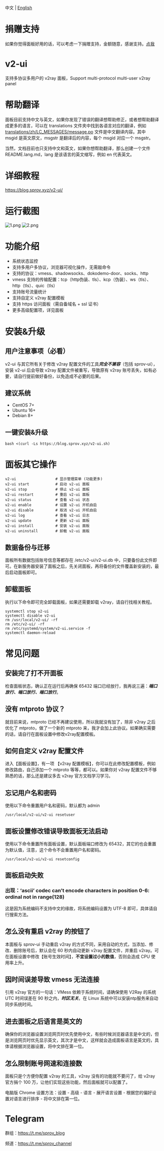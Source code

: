 中文 | [English](README.en.md)

# 捐赠支持
如果你觉得面板好用的话，可以考虑一下捐赠支持，金额随意，感谢支持。[点我](https://blog.sprov.xyz/go/support-paypal)

# v2-ui
支持多协议多用户的 v2ray 面板，Support multi-protocol multi-user v2ray panel

# 帮助翻译
面板目前支持中文与英文，如果你发现了错误的翻译想帮助修正，或者想帮助翻译成更多的语言，可以在 translations 文件夹中找到各语言对应的翻译，例如 [translations/zh/LC_MESSAGES/message.po](translations/zh/LC_MESSAGES/messages.po) 文件是中文翻译内容。其中 msgid 是英文原文，msgstr 是翻译后的内容，每个 msgid 对应一个 msgstr。

当然，文档目前也只支持中文和英文，如果你想帮助翻译，那么创建一个文件 README.lang.md，lang 是该语言的英文缩写，例如 en 代表英文。

# 详细教程
https://blog.sprov.xyz/v2-ui/

# 运行截图
![1.png](1.png)
![2.png](2.png)

# 功能介绍
 - 系统状态监控
 - 支持多用户多协议，浏览器可视化操作，无需敲命令
 - 支持的协议：vmess、shadowsocks、dokodemo-door、socks、http
 - vmess 支持的传输配置：tcp（http伪装、tls）、kcp（伪装）、ws（tls）、http（tls）、quic（tls）
 - 支持账号流量统计
 - 支持自定义 v2ray 配置模板
 - 支持 https 访问面板（需自备域名 + ssl 证书）
 - 更多高级配置项，详见面板
 
# 安装&升级

## 用户注意事项（必看）
v2-ui 与其它所有关于修改 v2ray 配置文件的工具***完全不兼容***（包括 sprov-ui），安装 v2-ui 后会导致 v2ray 配置文件被重写，导致原有 v2ray 账号丢失，如有必要，请自行提前做好备份，以免造成不必要的后果。

## 建议系统
 - CentOS 7+
 - Ubuntu 16+
 - Debian 8+

## 一键安装&升级
```
bash <(curl -Ls https://blog.sprov.xyz/v2-ui.sh)
```

# 面板其它操作
```
v2-ui                  # 显示管理菜单 (功能更多)
v2-ui start            # 启动 v2-ui 面板
v2-ui stop             # 停止 v2-ui 面板
v2-ui restart          # 重启 v2-ui 面板
v2-ui status           # 查看 v2-ui 状态
v2-ui enable           # 设置 v2-ui 开机自启
v2-ui disable          # 取消 v2-ui 开机自启
v2-ui log              # 查看 v2-ui 日志
v2-ui update           # 更新 v2-ui 面板
v2-ui install          # 安装 v2-ui 面板
v2-ui uninstall        # 卸载 v2-ui 面板
```

## 数据备份与迁移
面板所有数据包括账号信息等都存在 /etc/v2-ui/v2-ui.db 中，只要备份此文件即可。在新服务器安装了面板之后，先关闭面板，再将备份的文件覆盖新安装的，最后启动面板即可。

## 卸载面板
执行以下命令即可完全卸载面板，如果还需要卸载 v2ray，请自行找相关教程。
```
systemctl stop v2-ui
systemctl disable v2-ui
rm /usr/local/v2-ui/ -rf
rm /etc/v2-ui/ -rf
rm /etc/systemd/system/v2-ui.service -f
systemctl daemon-reload
```

# 常见问题
## 安装完了打不开面板
检查面板状态，确认正在运行后再确保 65432 端口已经放行，我再说三遍：***端口放行、端口放行、端口放行***。

## 没有 mtproto 协议？
就目前来说，mtproto 已经不再建议使用，所以我就没有加了，除非 v2ray 之后优化了 mtproto，做了一个新的 mtproto 来，我才会加上此协议。如果确实需要的话，请自行在面板设置中修改v2ray配置模板。

## 如何自定义 v2ray 配置文件
进入【面板设置】，有一项 【v2ray 配置模板】，你可以在此修改配置模板，例如修改路由，自己添加一个 mtproto 等等，都可以。如果你对 v2ray 配置文件不够熟悉的话，那么还是建议多去 v2ray 官方文档学习学习。

## 忘记用户名和密码
使用以下命令重置用户名和密码，默认都为 admin
```
/usr/local/v2-ui/v2-ui resetuser
```
## 面板设置修改错误导致面板无法启动
使用以下命令重置所有面板设置，默认面板端口修改为 65432，其它的也会重置为默认值，注意，这个命令不会重置用户名和密码。
```
/usr/local/v2-ui/v2-ui resetconfig
```

## 面板启动失败
### 出现：‘ascii’ codec can’t encode characters in position 0-6: ordinal not in range(128)
这是因为系统编码不支持中文的缘故，将系统编码设置为 UTF-8 即可，具体请自行搜索方法。

## 怎么没有重启 v2ray 的按钮了
本面板与 sprov-ui 手动重启 v2ray 的方式不同，采用自动的方式，当添加、修改、删除账号后，默认会在 60 秒内自动更新 v2ray 配置文件，并重启 v2ray。可在面板设置中修改【账号生效时间】，**不宜设置过小的数值**，否则会造成 CPU 使用率上升。

## 因时间误差导致 vmess 无法连接
引用 v2ray 官方的一句话：VMess 依赖于系统时间，请确保使用 V2Ray 的系统 UTC 时间误差在 90 秒之内，***时区无关***。在 Linux 系统中可以安装ntp服务来自动同步系统时间。

## 进去面板之后语言是英文的
确保你的浏览器设置浏览网页时优先使用中文，有些时候浏览器语言是中文的，但是浏览网页时优先显示英文，其次才是中文，这样就会造成面板语言是英文的，具体请根据浏览器设置，将中文排在第一位。

## 怎么限制账号网速和连接数
面板只是个方便你配置 v2ray 的工具，v2ray 没有的功能就不要问了，给 v2ray 官方捐个 100 万，让他们实现这些功能，然后面板就可以配置了。

电脑版 Chrome 设置方法：设置 - 高级 - 语言 - 展开语言设置 -  根据您的偏好设置对语言进行排序 - 将中文排在第一位。

# Telegram
群组：https://t.me/sprov_blog

频道：https://t.me/sprov_channel
